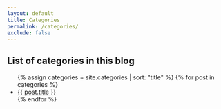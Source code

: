 ```yaml
---
layout: default
title: Categories
permalink: /categories/
exclude: false
---
```

<h2>List of categories in this blog</h2>
<ul>
{% assign categories = site.categories | sort: "title" %}
{% for post in categories %}
    <li> <a class="category-name" href="{{ post.url }}">{{ post.title }}</a>
    </li>
{% endfor %}
</ul>